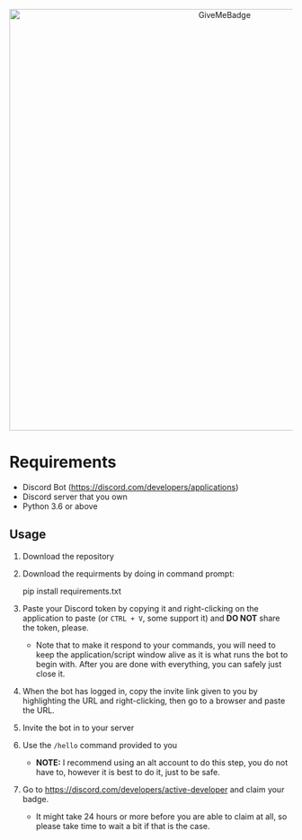 <p align="center">
  <img alt="GiveMeBadge" src="https://i.alexflipnote.dev/6DKsc2i.png" width="750px">
</p>

# Requirements
- Discord Bot (https://discord.com/developers/applications)
- Discord server that you own
- Python 3.6 or above

## Usage
1.  Download the repository

2.  Download the requirments by doing in command prompt:

    pip install requirements.txt

3. Paste your Discord token by copying it and right-clicking on the application to paste (or `CTRL + V`, some support it) and **DO NOT** share the token, please.
   - Note that to make it respond to your commands, you will need to keep the application/script window alive as it is what runs the bot to begin with. After you are done with everything, you can safely just close it.
4. When the bot has logged in, copy the invite link given to you by highlighting the URL and right-clicking, then go to a browser and paste the URL.
5. Invite the bot in to your server
6. Use the `/hello` command provided to you
   - **NOTE:** I recommend using an alt account to do this step, you do not have to, however it is best to do it, just to be safe.
7. Go to https://discord.com/developers/active-developer and claim your badge.
   - It might take 24 hours or more before you are able to claim at all, so please take time to wait a bit if that is the case.
